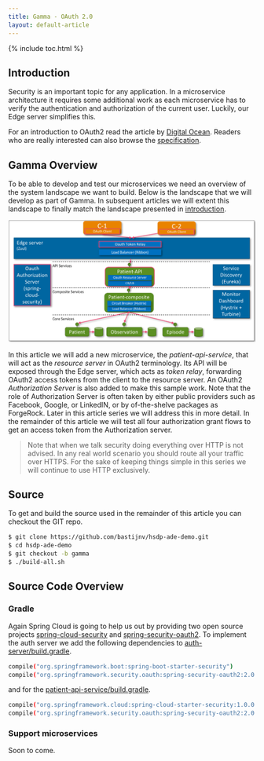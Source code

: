 ```yaml
---
title: Gamma - OAuth 2.0
layout: default-article
---
```


{% include toc.html %}

## Introduction
Security is an important topic for any application. In a microservice architecture it requires some additional work as each 
microservice has to verify the authentication and authorization of the current user. Luckily, our Edge server simplifies this.

For an introduction to OAuth2 read the article by [Digital Ocean](https://www.digitalocean.com/community/tutorials/an-introduction-to-oauth-2). 
Readers who are really interested can also browse the [specification](https://tools.ietf.org/html/rfc6749).

## Gamma Overview
To be able to develop and test our microservices we need an overview of the system landscape we want to build. Below is the landscape that we will develop as part of Gamma. 
In subsequent articles we will extent this landscape to finally match the landscape presented in [introduction](introduction.html).

![](../images/gamma-overview.png)

In this article we will add a new microservice, the *patient-api-service*, that will act as the *resource server* in OAuth2 terminology.
Its API will be exposed through the Edge server, which acts as *token relay*, forwarding OAuth2 access tokens from the client to the 
resource server. An OAuth2 *Authorization Server* is also added to make this sample work. Note that the role of Authorization Server is often
taken by either public providers such as Facebook, Google, or LinkedIN, or by of-the-shelve packages as ForgeRock. Later in this article series
we will address this in more detail. In the remainder of this article we will test all four authorization grant flows to get an access token from the Authorization server. 

> Note that when we talk security doing everything over HTTP is not advised. In any real world scenario you should
> route all your traffic over HTTPS. For the sake of keeping things simple in this series we will continue to 
> use HTTP exclusively.

## Source
To get and build the source used in the remainder of this article you can checkout the GIT repo.
  
```bash
$ git clone https://github.com/bastijnv/hsdp-ade-demo.git
$ cd hsdp-ade-demo
$ git checkout -b gamma
$ ./build-all.sh
```

## Source Code Overview

### Gradle
Again Spring Cloud is going to help us out by providing two open source projects [spring-cloud-security](http://cloud.spring.io/spring-cloud-security/) 
and [spring-security-oauth2](http://projects.spring.io/spring-security-oauth/). To implement the auth server we add the following
dependencies to [auth-server/build.gradle](https://github.com/bastijnv/hsdp-ade-demo/blob/gamma/microservices/support/auth-server/build.gradle).

```bash
compile("org.springframework.boot:spring-boot-starter-security")
compile("org.springframework.security.oauth:spring-security-oauth2:2.0.6.RELEASE"		
```
and for the [patient-api-service/build.gradle](https://github.com/bastijnv/hsdp-ade-demo/blob/gamma/microservices/api/patient-api-service/build.gradle).

```bash
compile("org.springframework.cloud:spring-cloud-starter-security:1.0.0.RELEASE")
compile("org.springframework.security.oauth:spring-security-oauth2:2.0.6.RELEASE")
```

### Support microservices
Soon to come.


